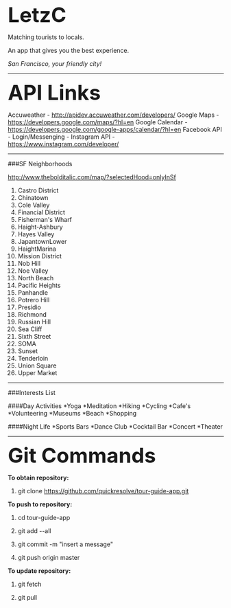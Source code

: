 <b> <font size="24px;">LetzC</font> </b>

Matching tourists to locals. 

An app that gives you the best experience.

<i>San Francisco, your friendly city!</i>


--------------
<b> <font size="16px;">API Links</font> </b>

Accuweather - http://apidev.accuweather.com/developers/
Google Maps - https://developers.google.com/maps/?hl=en
Google Calendar - https://developers.google.com/google-apps/calendar/?hl=en
Facebook API - Login/Messenging - Instagram API - https://www.instagram.com/developer/

--------------

###SF Neighborhoods

http://www.thebolditalic.com/map/?selectedHood=onlyInSf

1. Castro District
2. Chinatown
3. Cole Valley
4. Financial District
5. Fisherman's Wharf
6. Haight-Ashbury
7. Hayes Valley
8. JapantownLower 
9. HaightMarina
10. Mission District
11. Nob Hill
12. Noe Valley
13. North Beach
14. Pacific Heights
15. Panhandle
16. Potrero Hill
17. Presidio
18. Richmond
19. Russian Hill
20. Sea Cliff
21. Sixth Street
22. SOMA
23. Sunset
24. Tenderloin
25. Union Square
26. Upper Market


--------------
###Interests List

####Day Activities
*Yoga
*Meditation
*Hiking
*Cycling
*Cafe's
*Volunteering
*Museums
*Beach
*Shopping



####Night Life
*Sports Bars
*Dance Club
*Cocktail Bar
*Concert
*Theater



--------------
<b> <font size="16px;">Git Commands</font> </b>

<b> To obtain repository: </b>

1. git clone https://github.com/quickresolve/tour-guide-app.git

<b> To push to repository: </b>

1. cd tour-guide-app

2. git add --all

3. git commit -m "insert a message"

4. git push origin master

<b> To update repository: </b>

1. git fetch

2. git pull
